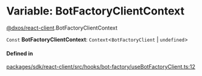 # Variable: BotFactoryClientContext

[@dxos/react-client](../modules/dxos_react_client.md).BotFactoryClientContext

 `Const` **BotFactoryClientContext**: `Context`<`BotFactoryClient` \| `undefined`\>

#### Defined in

[packages/sdk/react-client/src/hooks/bot-factory/useBotFactoryClient.ts:12](https://github.com/dxos/dxos/blob/db8188dae/packages/sdk/react-client/src/hooks/bot-factory/useBotFactoryClient.ts#L12)
